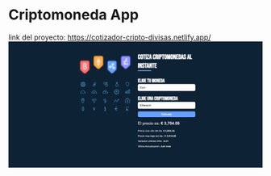 # Criptomoneda App
link del proyecto: https://cotizador-cripto-divisas.netlify.app/
![Alt text](/public/criptomoneda.JPG?raw=true "Optional Title")
